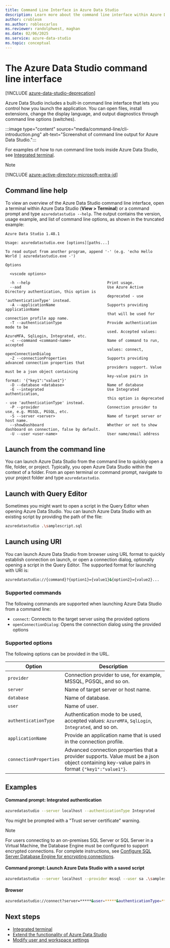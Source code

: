 ```yaml
---
title: Command Line Interface in Azure Data Studio
description: Learn more about the command line interface within Azure Data Studio and how to use it.
author: croblesm
ms.author: roblescarlos
ms.reviewer: randolphwest, maghan
ms.date: 02/06/2025
ms.service: azure-data-studio
ms.topic: conceptual
---
```


# The Azure Data Studio command line interface

[!INCLUDE [azure-data-studio-deprecation](includes/azure-data-studio-deprecation.md)]

Azure Data Studio includes a built-in command line interface that lets you control how you launch the application. You can open files, install extensions, change the display language, and output diagnostics through command line options (switches).

:::image type="content" source="media/command-line/cli-introduction.png" alt-text="Screenshot of command line output for Azure Data Studio.":::

For examples of how to run command line tools inside Azure Data Studio, see [Integrated terminal](integrated-terminal.md).

> [!NOTE]  
> [!INCLUDE [azure-active-directory-microsoft-entra-id](includes/azure-active-directory-microsoft-entra-id.md)]

## Command line help

To view an overview of the Azure Data Studio command line interface, open a terminal within Azure Data Studio (**View > Terminal**) or a command prompt and type `azuredatastudio --help`. The output contains the version, usage example, and list of command line options, as shown in the truncated example:

```output
Azure Data Studio 1.48.1

Usage: azuredatastudio.exe [options][paths...]

To read output from another program, append '-' (e.g. 'echo Hello World | azuredatastudio.exe -')

Options

  <vscode options>

  -h --help                                  Print usage.
  --aad                                      Use Azure Active Directory authentication, this option is
                                             deprecated - use 'authenticationType' instead.
  -A --applicationName                       Supports providing applicationName
                                             that will be used for connection profile app name.
  -T --authenticationType                    Provide authentication mode to be
                                             used. Accepted values: AzureMFA, SqlLogin, Integrated, etc.
  -c --command <command-name>                Name of command to run, accepted
                                             values: connect, openConnectionDialog
  -Z --connectionProperties                  Supports providing advanced connection properties that
                                             providers support. Value must be a json object containing
                                             key-value pairs in format: '{"key1":"value1"}'
  -D --database <database>                   Name of database
  -E --integrated                            Use Integrated authentication,
                                             this option is deprecated - use 'authenticationType' instead.
  -P --provider                              Connection provider to use, e.g. MSSQL, PGSQL, etc.
  -S --server <server>                       Name of target server or host name.
  --showDashboard                            Whether or not to show dashboard on connection, false by default.
  -U --user <user-name>                      User name/email address
```

## Launch from the command line

You can launch Azure Data Studio from the command line to quickly open a file, folder, or project. Typically, you open Azure Data Studio within the context of a folder. From an open terminal or command prompt, navigate to your project folder and type `azuredatastudio`.


## Launch with Query Editor

Sometimes you might want to open a script in the Query Editor when opening Azure Data Studio. You can launch Azure Data Studio with an existing script by providing the path of the file:

```bash
azuredatastudio .\samplescript.sql
```

## Launch using URI

You can launch Azure Data Studio from browser using URL format to quickly establish connection on launch, or open a connection dialog, optionally opening a script in the Query Editor. The supported format for launching with URI is:

```bash
azuredatastudio://{command}?{option1}={value1}&{option2}={value2}...
```

### Supported commands

The following commands are supported when launching Azure Data Studio from a command line:

- `connect`: Connects to the target server using the provided options
- `openConnectionDialog`: Opens the connection dialog using the provided options

### Supported options

The following options can be provided in the URL.

| Option | Description |
| --- | --- |
| `provider` |  Connection provider to use, for example, MSSQL, PGSQL, and so on. |
| `server` |  Name of target server or host name. |
| `database` |  Name of database. |
| `user` |  Name of user. |
| `authenticationType` |  Authentication mode to be used, accepted values: `AzureMFA`, `SqlLogin`, `Integrated`, and so on. |
| `applicationName` |  Provide an application name that is used in the connection profile. |
| `connectionProperties` |  Advanced connection properties that a provider supports. Value must be a json object containing key-value pairs in format `{"key1":"value1"}`. |

## Examples

#### Command prompt: Integrated authentication

```bash
azuredatastudio --server localhost --authenticationType Integrated
```

You might be prompted with a "Trust server certificate" warning.

> [!NOTE]  
> For users connecting to an on-premises SQL Server or SQL Server in a Virtual Machine, the Database Engine must be configured to support encrypted connections. For complete instructions, see [Configure SQL Server Database Engine for encrypting connections](/sql/database-engine/configure-windows/configure-sql-server-encryption).

#### Command prompt: Launch Azure Data Studio with a saved script

```bash
azuredatastudio --server localhost --provider mssql --user sa .\samplescript.sql
```

#### Browser

```bash
azuredatastudio://connect?server=*****&user=*****&authenticationType=*****&connectionProperties={"key1":"value1"}
```

## Next steps

- [Integrated terminal](integrated-terminal.md)
- [Extend the functionality of Azure Data Studio](extensions/add-extensions.md)
- [Modify user and workspace settings](settings.md)
